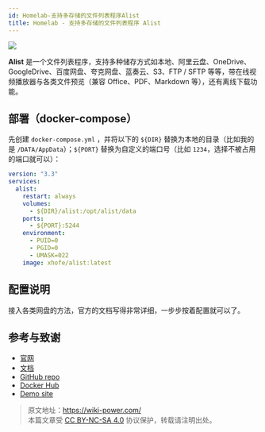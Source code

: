 ```yaml
---
id: Homelab-支持多存储的文件列表程序Alist
title: Homelab - 支持多存储的文件列表程序 Alist
---
```


![](https://wiki-media-1253965369.cos.ap-guangzhou.myqcloud.com/img/202304141808001.png)

**Alist** 是一个文件列表程序，支持多种储存方式如本地、阿里云盘、OneDrive、GoogleDrive、百度网盘、夸克网盘、蓝奏云、S3、FTP / SFTP 等等，带在线视频播放器与各类文件预览（兼容 Office、PDF、Markdown 等），还有离线下载功能。

## 部署（docker-compose）

先创建 `docker-compose.yml` ，并将以下的 `${DIR}` 替换为本地的目录（比如我的是 `/DATA/AppData`）；`${PORT}` 替换为自定义的端口号（比如 `1234`，选择不被占用的端口就可以）：

```yml title="docker-compose.yml"
version: "3.3"
services:
  alist:
    restart: always
    volumes:
      - ${DIR}/alist:/opt/alist/data
    ports:
      - ${PORT}:5244
    environment:
      - PUID=0
      - PGID=0
      - UMASK=022
    image: xhofe/alist:latest
```

## 配置说明

接入各类网盘的方法，官方的文档写得非常详细，一步步按着配置就可以了。

## 参考与致谢

- [官网](https://alist.nn.ci/)
- [文档](https://alist.nn.ci/guide/install/docker.html#release-version)
- [GitHub repo](https://github.com/alist-org/alist)
- [Docker Hub](https://hub.docker.com/r/xhofe/alist)
- [Demo site](https://al.nn.ci/)

> 原文地址：<https://wiki-power.com/>  
> 本篇文章受 [CC BY-NC-SA 4.0](https://creativecommons.org/licenses/by/4.0/deed.zh) 协议保护，转载请注明出处。
